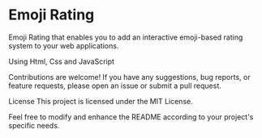 # Emoji Rating
Emoji Rating  that enables you to add an interactive emoji-based rating system to your web applications.

Using 
Html,
Css and 
JavaScript


Contributions are welcome! If you have any suggestions, bug reports, or feature requests, please open an issue or submit a pull request.

License
This project is licensed under the MIT License.

Feel free to modify and enhance the README according to your project's specific needs.
